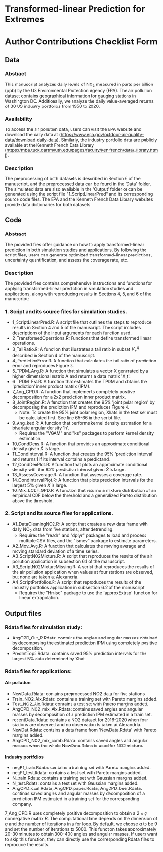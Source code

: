 # Transformed-linear Prediction for Extremes

# Author Contributions Checklist Form

## Data

### Abstract
This manuscript analyzes daily levels of $\text{NO}_2$ measured in parts per billion (ppb) by the US Environmental Protection Agency (EPA).
The air pollution dataset contains geographical information for gauging stations in Washington DC.
Additionally, we analyze the daily value-averaged returns of 30 US industry portfolios from 1950 to 2020.

### Availability
To access the air pollution data, users can visit the EPA website and download the daily data at (https://www.epa.gov/outdoor-air-quality-data/download-daily-data). Similarly, the industry portfolio data are publicly available at the Kenneth French Data Library (https://mba.tuck.dartmouth.edu/pages/faculty/ken.french/data\_library.html).

### Description
The preprocessing of both datasets is described in Section 6 of the manuscript, and the preprocessed data can be found in the 'Data' folder. The simulated data are also available in the 'Output' folder or can be generated using the script file "1_ScriptLinearPred" and its corresponding source code files. The EPA and the Kenneth French Data Library websites provide data dictionaries for both datasets.

## Code

### Abstract
The provided files offer guidance on how to apply transformed-linear prediction in both simulation studies and applications. By following the script files, users can generate optimized transformed-linear predictions, uncertainty quantification, and assess the coverage rate, etc.

### Description
The provided files contains comprehensive instructions and functions for applying transformed-linear prediction in simulation studies and applications, along with reproducing results in Sections 4, 5, and 6 of the manuscript:

### 1. Script and its source files for simulation studies.

* 1_ScriptLinearPred.R: A script file that outlines the steps to reproduce results in Section 4 and 5 of the manuscript. The script includes descriptions of the input arguments for each function used.
* 2_TransformedOperations.R: Functions that define transformed linear operations.
* 3_TailRatio.R: A function that illustrates a tail ratio in subset $V_+^q$ described in Section 4 of the manuscript.
* 4_PredictionError.R: A function that calculates the tail ratio of prediction error and reproduces Figure 3. 
* 5_TPDM_Ang.R: A function that simulates a vector X generated by a higher dimensional matrix A and returns a data matrix 'X_t'. 
* 6_TPDM_Est.R: A function that estimates the TPDM and obtains the 'prediction' inner product matrix (IPM).
* 7_Ang_CPD.R: A function that implements completely positive decomposition for a 2x2 prediction inner product matrix.
* 8_JointRegion.R: A function that creates the 95% 'joint polar region' by decomposing the prediction IPM and reproduces Figure 4.
    * Note: To create the 95% joint polar region, Xhats in the test set must be calculated first. See line 65-66 in the script file.
* 9_Ang_ked.R: A function that performs kernel density estimation for a bivariate angular density 'h'.
    * Requires the "VGAM" and "ks" packages to perform kernel density estimation.
* 10_CondDens.R: A function that provides an approximate conditional density given $\hat{X}$ is large.
* 11_CondInterval.R: A function that creates the 95% 'prediction interval' and returns 1 if its interval contains a predictand.
* 12_CondDenPlot.R: A function that plots an approximate conditional density with the 95% prediction interval given $\hat{X}$ is large.
* 13_AssessCoverage.R: A function that assesses a coverage rate.
* 14_CondIntervalPlot.R: A function that plots prediction intervals for the largest 5% given $\hat{X}$ is large.
* 16_Mix_ECDF_GPD.R: A function that returns a mixture distribution of an empirical CDF below the threshold and a generalized Pareto distribution above the threshold.

### 2. Script and its source files for applications.
* A1_DataCleaningNO2.R: A script that creates a new data frame with daily $\text{NO}_2$ data from five stations, after detrending.
    * Requires the "readr" and "dplyr" packages to load and process multiple CSV files, and the "ismev" package to estimate parameters.
* A2_Mov_Avg.R: A function that calculates the moving average and moving standard deviation of a time series.
* A3_ScriptNO2Mixture.R: A script that reproduces the results of the air pollution application in subsection 6.1 of the manuscript.
* A3_ScriptNO2MixtureMissing.R: A script that reproduces the results of the air pollution application when values at four stations are observed, but none are taken at Alexandria.
* A4_ScriptPortfolios.R: A script that reproduces the results of the industry portfolios application in subsection 6.2 of the manuscript.
    * Requires the "Hmisc" package to use the 'approxExtrap' function for linear extrapolation.

## Output files

### Rdata files for simulation study:

* AngCPD_Out_P.Rdata: contains the angles and angular masses obtained by decomposing the estimated prediction IPM using completely positive decomposition.
* PredIntTop5.Rdata: contains saved 95% prediction intervals for the largest 5% data determined by Xhat.

### Rdata files for applications:

####  Air pollution

* NewData.Rdata: contains preprocessed NO2 data for five stations.
* Train_NO2_Alx.Rdata: contains a training set with Pareto margins added.
* Test_NO2_Alx.Rdata: contains a test set with Pareto margins added.
* AngCPD_NO2_mix_Alx.Rdata: contains saved angles and angular masses by decomposition of a prediction IPM estimated in a train set.
* recentData.Rdata: contains a NO2 dataset for 2016-2020 when four stations are observed and no observation is taken at Alexandria.
* NewDat.Rdata: contains a data frame from 'NewData.Rdata' with Pareto margins added.
* AngCPD_NO2_mix_comb.Rdata: contains saved angles and angular masses when the whole NewData.Rdata is used for NO2 mixture.

####  Industry portfolios

* negPf_train.Rdata: contains a training set with Pareto margins added.
* negPf_test.Rdata: contains a test set with Pareto margins added.
* N_train.Rdata: contains a training set with Gaussian margins added.
* N_test.Rdata: contains a test set with Gaussian margins added.
* AngCPD_coal.Rdata, AngCPD_paper.Rdata, AngCPD_beer.Rdata: continas saved angles and angular masses by decomposition of a prediction IPM estimated in a training set for the corresponding company.

7_Ang_CPD.R uses completely positive decomposition to obtain a $2 \times q$ nonnegative matrix $B$. The computational time depends on the dimension of $q$ and the number of iterations in a for loop. By default, we choose $q$ to be 9 and set the number of iterations to 5000. This function takes approximately 20-30 minutes to obtain 300-400 angles and angular masses. If users want to skip this function, they can directly use the corresponding Rdata files to reproduce the results.





